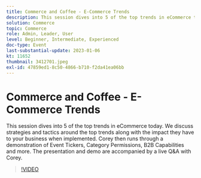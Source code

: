 ```yaml
---
title: Commerce and Coffee - E-Commerce Trends
description: This session dives into 5 of the top trends in eCommerce today. We discuss strategies and tactics around the top trends along with the impact they have to your business when implemented. Corey then runs through a demonstration of Event Tickers, Category Permissions, B2B Capabilities and more. The presentation and demo are accompanied by a live Q&A with Corey.
solution: Commerce
topic: Commerce
role: Admin, Leader, User
level: Beginner, Intermediate, Experienced
doc-type: Event
last-substantial-update: 2023-01-06
kt: 11652
thumbnail: 3412701.jpeg
exl-id: 47859ed1-8c50-4866-b710-f2da41ea06bb
---
```

# Commerce and Coffee - E-Commerce Trends

This session dives into 5 of the top trends in eCommerce today. We discuss strategies and tactics around the top trends along with the impact they have to your business when implemented. Corey then runs through a demonstration of Event Tickers, Category Permissions, B2B Capabilities and more. The presentation and demo are accompanied by a live Q&A with Corey.

>[!VIDEO](https://video.tv.adobe.com/v/3412701/?quality=12&learn=on)
